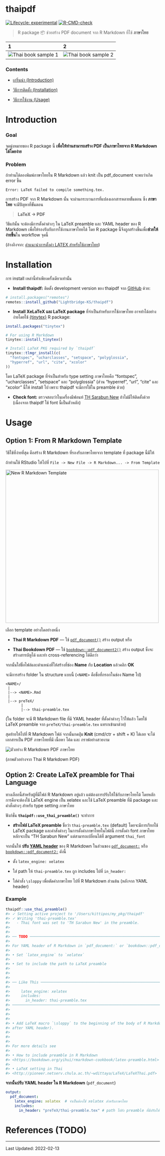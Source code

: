 
<!-- README.md is generated from README.Rmd. Please edit that file -->

# thaipdf

<!-- badges: start -->

[![Lifecycle:
experimental](https://img.shields.io/badge/lifecycle-experimental-orange.svg)](https://lifecycle.r-lib.org/articles/stages.html#experimental)
[![R-CMD-check](https://github.com/Lightbridge-KS/thaipdf/workflows/R-CMD-check/badge.svg)](https://github.com/Lightbridge-KS/thaipdf/actions)

<!-- badges: end -->

> R package :package: ช่วยสร้าง PDF document จาก R Markdown ที่ใช้
> **ภาษาไทย**

| 1                                                      | 2                                                      |
|:-------------------------------------------------------|:-------------------------------------------------------|
| ![Thai book sample 1](man/figures/book-th-sample1.png) | ![Thai book sample 2](man/figures/book-th-sample2.png) |

### Contents

-   [เกริ่นนำ (Introduction)](#Introduction)

-   [วิธีการติดตั้ง (Installation)](#Installation)

-   [วิธีการใช้งาน (Usage)](#Usage)

# Introduction

### Goal

จุดมุ่งหมายของ R package นี้ **เพื่อให้ท่านสามารถสร้าง PDF
เป็นภาษาไทยจาก R Markdown ได้โดยง่าย**

### Problem

ถ้าท่านได้ลองพิมพ์ภาษาไทยใน R Markdown แล้ว knit เป็น pdf_document
จะพบว่าเกิด error ขึ้น

    Error: LaTeX failed to compile something.tex.

การสร้าง PDF จาก R Markdown นั้น จะผ่านกระบวนการที่แปลงเอกสารหลายขั้นตอน
ซึ่ง **ภาษาไทย** จะมีปัญหาที่ขั้นตอน

> **LaTeX -> PDF**

วิธีแก้นั้น จะต้องมีการตั้งค่าต่างๆ ใน LaTeX preamble และ YAML header
ของ R Markdown เพื่อให้รองรับกับการใช้งานภาษาไทยได้ โดย R package
นี้จึงถูกสร้างขึ้นเพื่อ**ช่วยให้ง่ายขึ้น**ใน workflow จุดนี้

(อ้างอิงจาก: [คําแนะนําการตั้งค่า LATEX
สําหรับใช้ภาษาไทย](http://pioneer.netserv.chula.ac.th/~wdittaya/LaTeX/LaTeXThai.pdf))

# Installation

การ install เหล่านี้ทำเพียงครั้งเดียวเท่านั้น

-   **Install thaipdf:** ติดตั้ง development version ของ thaipdf จาก
    [GitHub](https://github.com/Lightbridge-KS/thaipdf) ด้วย:

``` r
# install.packages("remotes")
remotes::install_github("Lightbridge-KS/thaipdf")
```

-   **Install XeLaTeX และ LaTeX package** ที่จำเป็นสำหรับการใช้ภาษาไทย
    อาจทำได้อย่างง่ายโดยใช้ [{tinytex}](https://yihui.org/tinytex/) R
    package:

``` r
install.packages("tinytex")

# For using R Markdown
tinytex::install_tinytex() 

# Install LaTeX PKG required by `thaipdf`
tinytex::tlmgr_install(c(
  "fontspec", "ucharclasses", "setspace", "polyglossia",
  "hyperref", "url", "cite", "xcolor"
))
```

โดย LaTeX package ที่จำเป็นสำหรับ type setting ภาษาไทยคือ “fontspec”,
“ucharclasses”, “setspace” และ “polyglossia” (ส่วน “hyperref”, “url”,
“cite” และ “xcolor” นี้ให้ install ไป เพราะ thaipdf จะมีการใช้ใน
preamble ด้วย)

-   **Check font:** ตรวจสอบว่าในเครื่องมีฟอนท์ [TH Sarabun
    New](https://www.f0nt.com/release/th-sarabun-new/)
    ถ้าไม่มีให้ติดตั้งด้วย (เนื่องจาก thaipdf ใช้ font นี้เป็นตัวหลัก)

# Usage

## Option 1: From R Markdown Template

วิธีใช้ที่ง่ายที่สุด คือสร้าง R Markdown ที่รองรับภาษาไทยจาก template
ที่ package นี้มีให้

ถ้าท่านใช้ RStudio ให้ไปที่
`File -> New File -> R Markdown... -> From Template`

<img src="man/figures/rmd-from-temp.png" alt="New R Markdown Template" width="500"/>

เลือก template อย่างใดอย่างหนึ่ง

-   **Thai R Markdown PDF** — ใช้
    [`pdf_document()`](https://pkgs.rstudio.com/rmarkdown/reference/pdf_document.html)
    สร้าง output หรือ

-   **Thai Bookdown PDF** — ใช้
    [`bookdown::pdf_document2()`](https://pkgs.rstudio.com/bookdown/reference/html_document2.html)
    สร้าง output ซึ่งจะสร้างสารบัญได้ และทำ cross-referencing ได้ดีกว่า

จากนั้นใส่ชื่อไฟล์และตำแหน่งที่ให้สร้างที่ช่อง **Name** กับ **Location**
แล้วคลิก **OK**

จะมีการสร้าง folder ใน structure แบบนี้ (`<NAME>` คือชื่อที่กรอกในช่อง
Name ไป)

    <NAME>/
     |
     |--> <NAME>.Rmd
     |
     |--> preTeX/
           |
           |--> thai-preamble.tex

(ใน folder จะมี R Markdown file ที่มี YAML header ที่ตั้งค่าต่างๆ
ไว้ให้แล้ว โดยใช้ LaTeX preamble จาก `preTeX/thai-preamble.tex`
แทรกเข้ามาด้วย)

สุดท้ายให้ไปที่ R Markdown ไฟล์ จากนั้นกดปุ่ม **Knit** (cmd/ctr +
shift + K) ได้เลย จะได้เอกสารเป็น PDF ภาษาไทยที่มี เนื้อหา โค้ด และ
กราฟอย่างสวยงาม

![ตัวอย่าง R Markdown PDF ภาษาไทย](man/figures/rmd-th-sample.png)

(ภาพตัวอย่างจาก Thai R Markdown PDF)

## Option 2: Create LaTeX preamble for Thai Language

ทางเลือกนี้สำหรับผู้ที่มีไฟล์ R Markdown อยู่แล้ว
แต่ต้องการปรับให้ใช้กับภาษาไทยได้ โดยหลักการคือจะต้องใช้ LaTeX engine
เป็น xelatex และใช้ LaTeX preamble ที่มี package และคำสั่งต่างๆ สำหรับ
type setting ภาษาไทย

ฟังก์ชั่น **`thaipdf::use_thai_preamble()`** จะทำการ

-   **สร้างไฟล์ LaTeX preamble** ชื่อว่า `thai-preamble.tex` (default)
    โดยจะมีการเรียกใช้ LaTeX package และคำสั่งต่างๆ
    ในการตั้งค่าภาษาไทยในไฟล์นี้ การตั้งค่า font ภาษาไทยหลักจะเป็น “TH
    Sarabun New” แต่สามารถเปลี่ยนได้ที่ argument `thai_font`

จากนั้นให้ **ปรับ [YAML
header](https://bookdown.org/yihui/rmarkdown-cookbook/rmarkdown-anatomy.html)**
ของ R Markdown ในส่วนของ
[`pdf_document:`](https://pkgs.rstudio.com/rmarkdown/reference/pdf_document.html)
หรือ
[`bookdown::pdf_document2:`](https://pkgs.rstudio.com/bookdown/reference/html_document2.html)
ดังนี้

-   ตั้ง `latex_engine: xelatex`

-   ใส่ path ให้ `thai-preamble.tex` ถูก includes ไปที่ `in_header:`

-   ใส่คำสั่ง `\sloppy` เพื่อตัดคำภาษาไทย ไปที่ R Markdown ส่วนต้น
    (หลังจาก YAML header)

### Example

``` r
thaipdf::use_thai_preamble()
#> ✓ Setting active project to '/Users/kittipos/my_pkg/thaipdf'
#> ✓ Writing 'thai-preamble.tex'
#>   - Thai font was set to 'TH Sarabun New' in the preamble.
#> 
#> 
#> ── TODO ────────────────────────────────────────────────────────────────────────
#> 
#> For YAML header of R Markdown in `pdf_document:` or `bookdown::pdf_document2:`
#> 
#> • Set `latex_engine` to `xelatex`
#> 
#> • Set to include the path to LaTeX preamble
#> 
#> 
#> 
#> ── Like This ───────────────────────────────────────────────────────────────────
#> 
#>     latex_engine: xelatex
#>     includes:
#>       in_header: thai-preamble.tex
#> ────────────────────────────────────────────────────────────────────────────────
#> 
#> 
#> 
#> • Add LaTeX macro `\sloppy` to the beginning of the body of R Markdown (just
#> after YAML header).
#> 
#> 
#> 
#> For more details see
#> 
#> • How to include preamble in R Markdown
#> <https://bookdown.org/yihui/rmarkdown-cookbook/latex-preamble.html>
#> 
#> • LaTeX setting in Thai
#> <http://pioneer.netserv.chula.ac.th/~wdittaya/LaTeX/LaTeXThai.pdf>
```

**จากนั้นปรับ YAML header ใน R Markdown** (`pdf_document`)

``` yaml
output:
  pdf_document:
    latex_engine: xelatex  # จำเป็นต้องใช้ xelatex สำหรับภาษาไทย
    includes:
      in_header: "preTeX/thai-preamble.tex" # path ไปยัง preamble ที่มีปรับให้ใช้ภาษาไทยได้
```

# References (TODO)

------------------------------------------------------------------------

Last Updated: 2022-02-13
